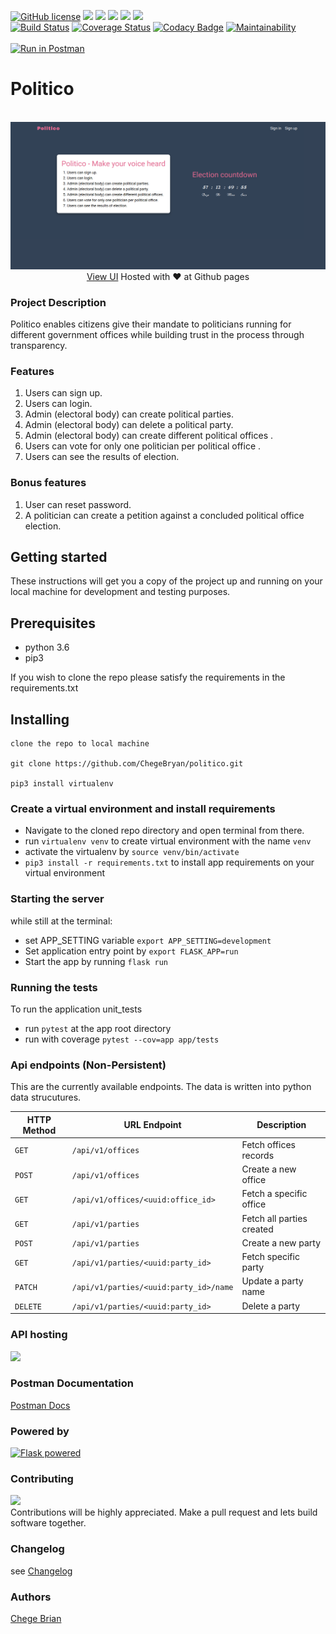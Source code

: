 [![GitHub
license](https://img.shields.io/github/license/ChegeBryan/politico.svg)](https://github.com/ChegeBryan/politico/blob/master/LICENSE)
![](https://img.shields.io/website-up-down-green-red/https/chegebryan.github.io/politico/UI/.svg?colorB=blue&style=flat)
![](https://img.shields.io/github/languages/count/ChegeBryan/politico.svg?style=flat)
![](https://img.shields.io/github/languages/top/ChegeBryan/politico.svg?colorB=blue&style=flat)
![](https://img.shields.io/github/repo-size/ChegeBryan/politico.svg?style=flat)
![](https://img.shields.io/badge/Andela%20Cohort-NB0--37-blue.svg)<br>
[![Build
Status](https://travis-ci.org/ChegeBryan/politico.svg?branch=develop)](https://travis-ci.org/ChegeBryan/politico)
[![Coverage
Status](https://coveralls.io/repos/github/ChegeBryan/politico/badge.svg?branch=develop)](https://coveralls.io/github/ChegeBryan/politico?branch=develop)
[![Codacy Badge](https://api.codacy.com/project/badge/Grade/1eeb18d72ffe4309812fd2ee5f9d0437)](https://www.codacy.com/app/ChegeBryan/politico?utm_source=github.com&amp;utm_medium=referral&amp;utm_content=ChegeBryan/politico&amp;utm_campaign=Badge_Grade)
[![Maintainability](https://api.codeclimate.com/v1/badges/3315f3314f723a7c6136/maintainability)](https://codeclimate.com/github/ChegeBryan/politico/maintainability)
<br><br>
[![Run in Postman](https://run.pstmn.io/button.svg)](https://app.getpostman.com/run-collection/19e7782e3b958da0d0a0)

# Politico
<p align=center>
<br>
<img src="./screenshot.png">
<a href="https://chegebryan.github.io/politico/UI">View UI</a> Hosted with ❤️ at Github pages
</br>

</p>

### Project Description
Politico enables citizens give their mandate to politicians running for
different government offices while building trust in the process through
transparency.

### Features
1. Users can sign up.
2. Users can login.
3. Admin (electoral body) can create political parties.
4. Admin (electoral body) can delete a political party.
5. Admin (electoral body) can create different political offices .
6. Users can vote for only one politician per political office .
7. Users can see the results of election.

### Bonus features
1. User can reset password.
2. A politician can create a petition against a concluded political office
   election.


## Getting started
These instructions will get you a copy of the project up and running on your local machine for development and testing purposes.

## Prerequisites

- python 3.6
- pip3

If you wish to clone the repo please satisfy the requirements in the requirements.txt

## Installing
```
clone the repo to local machine

git clone https://github.com/ChegeBryan/politico.git

pip3 install virtualenv

```
### Create a virtual environment and install requirements
- Navigate to the cloned repo directory and open terminal from there.
- run `virtualenv venv` to create virtual environment with the name `venv`
- activate the virtualenv by `source venv/bin/activate`
- `pip3 install -r requirements.txt` to install app requirements on your virtual environment

### Starting the server
while still at the terminal:
- set APP_SETTING variable `export APP_SETTING=development`
- Set application entry point by `export FLASK_APP=run`
- Start the app by running `flask run`

### Running the tests
To run the application unit_tests
- run `pytest` at the app root directory
- run with coverage `pytest --cov=app app/tests`

### Api endpoints (Non-Persistent)
This are the currently available endpoints. The data is written into python data
strucutures.

| HTTP Method   | URL Endpoint  | Description  |
| -------- | ------------------------------------ | ---------------- |
| `GET`    | `/api/v1/offices`                    | Fetch offices records |
| `POST`   | `/api/v1/offices`                    | Create a new office |
| `GET`    | `/api/v1/offices/<uuid:office_id>`    | Fetch a specific office |
| `GET`    | `/api/v1/parties`                    | Fetch all parties created |
| `POST`   | `/api/v1/parties`                    | Create a new party |
| `GET`    | `/api/v1/parties/<uuid:party_id>`      | Fetch specific party |
| `PATCH`  | `/api/v1/parties/<uuid:party_id>/name` | Update a party name |
| `DELETE` | `/api/v1/parties/<uuid:party_id>`      | Delete a party |

### API hosting
[![](https://img.shields.io/badge/Heroku-v1-blue.svg)](https://politico-cb.herokuapp.com)

### Postman Documentation
[Postman Docs](https://documenter.getpostman.com/view/4869820/RztoM8mV)

### Powered by

<a href="http://flask.pocoo.org/"><img
   src="http://flask.pocoo.org/static/badges/flask-powered.png"
   border="0"
   alt="Flask powered"
   title="Flask powered"></a>

### Contributing
![](https://img.shields.io/badge/PR%27s-Welcome-blue.svg)<br>Contributions will be highly appreciated. Make a pull request and lets build
software together.

### Changelog
see [Changelog](./CHANGELOG.md)

### Authors
[Chege Brian](https://github.com/ChegeBryan)

